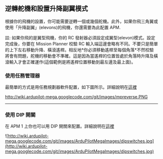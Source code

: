 ## 逆轉舵機和設置升降副翼模式 ##

根據你的飛機的設置，你可能需要逆轉一個或幾個舵機。此外，如果你飛三角翼或使用「升降副翼」(elevons)的飛機，你還需要為此配置 APM.

註: 如果你飛的是翼型飛機，你的 RC 發射器必須設定成翼型(elevon)模式。設定完成後，你要在 Mission Planner 校驗 RC 輸入端這邊會略有不同。不要只是簡單的上下左右移動升降、橫滾遙桿。相反地\*你必須移動遙桿至每個角落\*不然校驗將會有問題，舵機的移動會不準確。這是因為當遙桿的位置皆處於角落時升降及橫滾輸入才會正確運作(這個範例是將遙桿位置移動到最左邊及最上面)。

### 使用任務管理器 ###

最簡單的方式是用任務規劃器軟件配置，如下圖所示。詳細說明在[這裡](MavReversing.md)

http://wiki.ardupilot-mega.googlecode.com/git/images/mpreverse.PNG


---


### 使用 DIP 開關 ###
在 APM 1 上你也可以用 DIP 開關來配置。詳細說明在[這裡](Reversing.md)

![http://wiki.ardupilot-mega.googlecode.com/git/images/ArduPilotMegaImages/dipswitches.jpg](http://wiki.ardupilot-mega.googlecode.com/git/images/ArduPilotMegaImages/dipswitches.jpg)